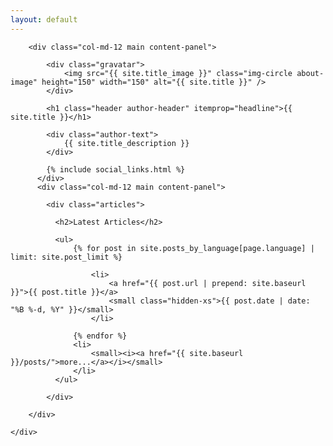 ```yaml
---
layout: default
---
```



<div class="container-fluid index">
    <div class="row">

        <div class="col-md-12 main content-panel">

            <div class="gravatar">
                <img src="{{ site.title_image }}" class="img-circle about-image" height="150" width="150" alt="{{ site.title }}" />
            </div>

            <h1 class="header author-header" itemprop="headline">{{ site.title }}</h1>

            <div class="author-text">
                {{ site.title_description }}
            </div>

            {% include social_links.html %}
          </div>
          <div class="col-md-12 main content-panel">

            <div class="articles">

              <h2>Latest Articles</h2>

              <ul>
                  {% for post in site.posts_by_language[page.language] | limit: site.post_limit %}

                      <li>
                          <a href="{{ post.url | prepend: site.baseurl }}">{{ post.title }}</a>
                          <small class="hidden-xs">{{ post.date | date: "%B %-d, %Y" }}</small>
                      </li>

                  {% endfor %}
                  <li>
                      <small><i><a href="{{ site.baseurl }}/posts/">more...</a></i></small>
                  </li>
              </ul>

            </div>

        </div>

    </div>
</div>
